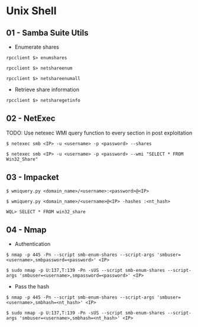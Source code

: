 # Unix Shell

## 01 - Samba Suite Utils

- Enumerate shares

```
rpcclient $> enumshares

rpcclient $> netshareenum

rpcclient $> netshareenumall
```

- Retrieve share information

`rpcclient $> netsharegetinfo`

## 02 - NetExec

TODO: Use netexec WMI query function to every section in post exploitation

```
$ netexec smb <IP> -u <username> -p <password> --shares

$ netexec smb <IP> -u <username> -p <password> --wmi "SELECT * FROM Win32_Share"
```

## 03 - Impacket

`$ wmiquery.py <domain_name>/<username>:<password>@<IP>`

`$ wmiquery.py <domain_name>/<username>@<IP> -hashes :<nt_hash>`

```
WQL> SELECT * FROM win32_share
```

## 04 - Nmap

- Authentication

```
$ nmap -p 445 -Pn --script smb-enum-shares --script-args 'smbuser=<username>,smbpassword=<password>' <IP>

$ sudo nmap -p U:137,T:139 -Pn -sUS --script smb-enum-shares --script-args 'smbuser=<username>,smpassword=<password>' <IP>
```

- Pass the hash

```
$ nmap -p 445 -Pn --script smb-enum-shares --script-args 'smbuser=<username>,smbhash=<nt_hash>' <IP>

$ sudo nmap -p U:137,T:139 -Pn -sUS --script smb-enum-shares --script-args 'smbuser=<username>,smbhash=<nt_hash>' <IP>
```